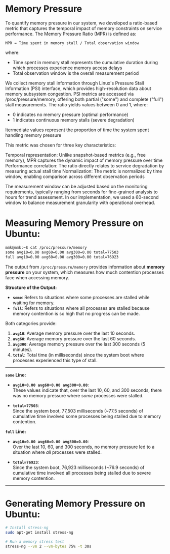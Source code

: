 # Memory Pressure

To quantify memory pressure in our system, we developed a ratio-based metric that captures the temporal impact of memory constraints on service performance. The Memory Pressure Ratio (MPR) is defined as:

`MPR = Time spent in memory stall / Total observation window`

where:

- Time spent in memory stall represents the cumulative duration during which processes experience memory access delays
- Total observation window is the overall measurement period

We collect memory stall information through Linux's Pressure Stall Information (PSI) interface, which provides high-resolution data about memory subsystem congestion. PSI metrics are accessed via /proc/pressure/memory, offering both partial ("some") and complete ("full") stall measurements.
The ratio yields values between 0 and 1, where:

- 0 indicates no memory pressure (optimal performance)
- 1 indicates continuous memory stalls (severe degradation)

Itermediate values represent the proportion of time the system spent handling memory pressure

This metric was chosen for three key characteristics:

Temporal representation: Unlike snapshot-based metrics (e.g., free memory), MPR captures the dynamic impact of memory pressure over time
Performance correlation: The ratio directly relates to service degradation by measuring actual stall time
Normalization: The metric is normalized by time window, enabling comparison across different observation periods

The measurement window can be adjusted based on the monitoring requirements, typically ranging from seconds for fine-grained analysis to hours for trend assessment. In our implementation, we used a 60-second window to balance measurement granularity with operational overhead.

# Measuring Memory Pressure on Ubuntu:

```bash
mmk@mmk:~$ cat /proc/pressure/memory
some avg10=0.00 avg60=0.00 avg300=0.00 total=77503
full avg10=0.00 avg60=0.00 avg300=0.00 total=76923
```

The output from `/proc/pressure/memory` provides information about **memory pressure** on your system, which measures how much contention processes face when accessing memory.

**Structure of the Output:**

- **`some`**: Refers to situations where some processes are stalled while waiting for memory.
- **`full`**: Refers to situations where all processes are stalled because memory contention is so high that no progress can be made.

Both categories provide:

1. **`avg10`**: Average memory pressure over the last 10 seconds.
2. **`avg60`**: Average memory pressure over the last 60 seconds.
3. **`avg300`**: Average memory pressure over the last 300 seconds (5 minutes).
4. **`total`**: Total time (in milliseconds) since the system boot where processes experienced this type of stall.

---

**`some` Line:**

- **`avg10=0.00 avg60=0.00 avg300=0.00`**:  
  These values indicate that, over the last 10, 60, and 300 seconds, there was no memory pressure where _some_ processes were stalled.

- **`total=77503`**:  
  Since the system boot, 77,503 milliseconds (~77.5 seconds) of cumulative time involved some processes being stalled due to memory contention.

**`full` Line:**

- **`avg10=0.00 avg60=0.00 avg300=0.00`**:  
  Over the last 10, 60, and 300 seconds, no memory pressure led to a situation where _all_ processes were stalled.

- **`total=76923`**:  
  Since the system boot, 76,923 milliseconds (~76.9 seconds) of cumulative time involved all processes being stalled due to severe memory contention.

---

# Generating Memory Pressure on Ubuntu:

```bash
# Install stress-ng
sudo apt-get install stress-ng

# Run a memory stress test
stress-ng --vm 2 --vm-bytes 75% -t 30s
```

